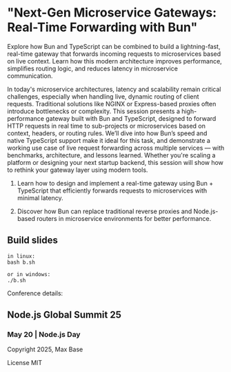 # "Next-Gen Microservice Gateways: Real-Time Forwarding with Bun"

Explore how Bun and TypeScript can be combined to build a lightning-fast, real-time gateway that forwards incoming requests to microservices based on live context. Learn how this modern architecture improves performance, simplifies routing logic, and reduces latency in microservice communication.

In today's microservice architectures, latency and scalability remain critical challenges, especially when handling live, dynamic routing of client requests. Traditional solutions like NGINX or Express-based proxies often introduce bottlenecks or complexity.
This session presents a high-performance gateway built with Bun and TypeScript, designed to forward HTTP requests in real time to sub-projects or microservices based on context, headers, or routing rules. We’ll dive into how Bun’s speed and native TypeScript support make it ideal for this task, and demonstrate a working use case of live request forwarding across multiple services — with benchmarks, architecture, and lessons learned.
Whether you're scaling a platform or designing your next startup backend, this session will show how to rethink your gateway layer using modern tools.

1. Learn how to design and implement a real-time gateway using Bun + TypeScript that efficiently forwards requests to microservices with minimal latency.

2. Discover how Bun can replace traditional reverse proxies and Node.js-based routers in microservice environments for better performance.

## Build slides

```
in linux:
bash b.sh

or in windows:
./b.sh
```

Conference details:

## Node.js Global Summit 25

### May 20 | Node.js Day

Copyright 2025, Max Base

License MIT
